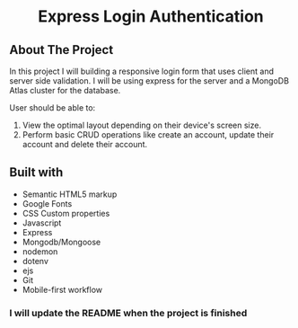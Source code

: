 <h1 align="center">Express Login Authentication</h1>

## About The Project

In this project I will building a responsive login form that uses client and server side validation. I will be using express for the server and a MongoDB Atlas cluster for the database.

User should be able to:

1. View the optimal layout depending on their device's screen size.
2. Perform basic CRUD operations like create an account, update their account and delete their account.

## Built with

- Semantic HTML5 markup
- Google Fonts
- CSS Custom properties
- Javascript
- Express
- Mongodb/Mongoose
- nodemon
- dotenv
- ejs
- Git
- Mobile-first workflow

### I will update the README when the project is finished
